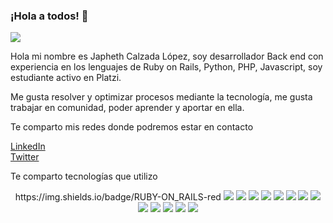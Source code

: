 ### ¡Hola a todos! 👋
<img src= "https://media-exp1.licdn.com/dms/image/C4E16AQERfoFiffaV7A/profile-displaybackgroundimage-shrink_350_1400/0/1629783666433?e=1635379200&v=beta&t=iM3o_ft10XCHvi5yyqzYYxy0StIIu-Qf9-lGax8gRbA">

Hola mi nombre es Japheth Calzada López, soy desarrollador Back end con experiencia en los lenguajes de Ruby on Rails, Python, PHP, Javascript, soy estudiante activo en Platzi.

Me gusta resolver y optimizar procesos mediante la tecnología, me gusta trabajar en comunidad, poder aprender y aportar en ella. 

Te comparto mis redes donde podremos estar en contacto

<a href="https://www.linkedin.com/in/japheth-calzada-l%C3%B3pez-b705bb19"> LinkedIn </a>
<br> 
<a href="https://twitter.com/JaphethOZ"> Twitter </a>

Te comparto tecnologías que utilizo 
<p align="center">https://img.shields.io/badge/RUBY-ON_RAILS-red
 <img src="https://img.shields.io/badge/RUBY-ON_RAILS-red" />
 <img src="https://img.shields.io/badge/HTML5-E34F26?style=for-the-badge&logo=html5&logoColor=white" />
 <img src="https://img.shields.io/badge/JavaScript-323330?style=for-the-badge&logo=javascript&logoColor=F7DF1E" />
 <img src="https://img.shields.io/badge/PHP-777BB4?style=for-the-badge&logo=php&logoColor=white" />
 <img src="https://img.shields.io/badge/Laravel-FF2D20?style=for-the-badge&logo=laravel&logoColor=white" />
 <img src="https://img.shields.io/badge/json-5E5C5C?style=for-the-badge&logo=json&logoColor=white" />
 <img src="https://img.shields.io/badge/MySQL-00000F?style=for-the-badge&logo=mysql&logoColor=white" />
 <img src="https://img.shields.io/badge/MariaDB-003545?style=for-the-badge&logo=mariadb&logoColor=white" />
 <img src="https://img.shields.io/badge/Docker-2CA5E0?style=for-the-badge&logo=docker&logoColor=white" />
 <img src="https://img.shields.io/badge/Insomnia-5849be?style=for-the-badge&logo=Insomnia&logoColor=white" />
 <img src="https://img.shields.io/badge/Jira-0052CC?style=for-the-badge&logo=Jira&logoColor=white" />
 <img src="https://img.shields.io/badge/Ubuntu-E95420?style=for-the-badge&logo=ubuntu&logoColor=white" />
 <img src="	https://img.shields.io/badge/Visual_Studio_Code-0078D4?style=for-the-badge&logo=visual%20studio%20code&logoColor=white" />

</p>
 <!--
**japhethCalzadaL/japhethCalzadaL** is a ✨ _special_ ✨ repository because its `README.md` (this file) appears on your GitHub profile.

Here are some ideas to get you started:

- 🔭 I’m currently working on ...
- 🌱 I’m currently learning ...
- 👯 I’m looking to collaborate on ...
- 🤔 I’m looking for help with ...
- 💬 Ask me about ...
- 📫 How to reach me: ...
- 😄 Pronouns: ...
- ⚡ Fun fact: ...
-->
